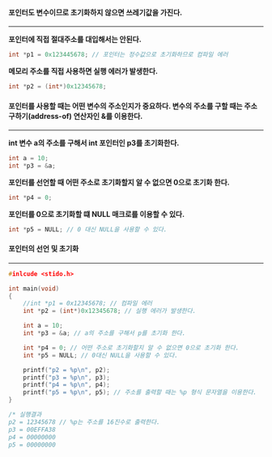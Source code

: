 #### 포인터도 변수이므로 초기화하지 않으면 쓰레기값을 가진다. ####
____
**포인터에 직접 절대주소를 대입해서는 안된다.**
```c
int *p1 = 0x123445678; // 포인터는 정수값으로 초기화하므로 컴파일 에러
```

 **메모리 주소를 직접 사용하면 실행 에러가 발생한다.**
```c
int *p2 = (int*)0x12345678;
```

#### 포인터를 사용할 때는 어떤 변수의 주소인지가 중요하다. 변수의 주소를 구할 때는 주소 구하기(address-of) 연산자인 &를 이용한다. ####
____
  **int 변수 a의 주소를 구해서 int 포인터인 p3를 초기화한다.**
```c
int a = 10;
int *p3 = &a;
```

 **포인터를 선언할 때 어떤 주소로 초기화할지 알 수 없으면 0으로 초기화 한다.**
```c
int *p4 = 0;
```

**포인터를 0으로 초기화할 떄 NULL 매크로를 이용할 수 있다.**
```c
int *p5 = NULL; // 0 대신 NULL을 사용할 수 있다.
```


#### 포인터의 선언 및 초기화 ####
____
```c
#inlcude <stido.h>

int main(void)
{
	//int *p1 = 0x12345678; // 컴파일 에러
	int *p2 = (int*)0x12345678; // 실행 에러가 발생한다.

	int a = 10;
	int *p3 = &a; // a의 주소를 구해서 p를 초기화 한다.

	int *p4 = 0; // 어떤 주소로 초기화할지 알 수 없으면 0으로 초기화 한다.
	int *p5 = NULL; // 0대신 NULL을 사용할 수 있다.

	printf("p2 = %p\n", p2);
	printf("p3 = %p\n", p3);	
	printf("p4 = %p\n", p4);
	printf("p5 = %p\n", p5); // 주소를 출력할 때는 %p 형식 문자열을 이용한다.
}

/* 실행결과
p2 = 12345678 // %p는 주소를 16진수로 출력한다.
p3 = 00EFFA38
p4 = 00000000
p5 = 00000000
```